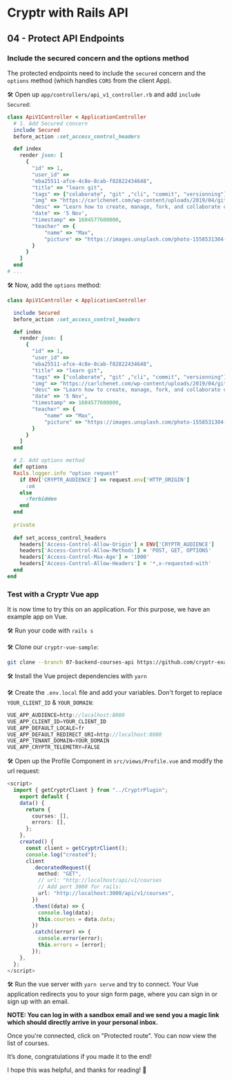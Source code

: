 # Cryptr with Rails API

## 04 - Protect API Endpoints

### Include the secured concern and the options method

The protected endpoints need to include the `secured` concern and the `options` method (which handles `CORS` from the client App).

🛠️️ Open up `app/controllers/api_v1_controller.rb` and add `include Secured`:

```ruby
class ApiV1Controller < ApplicationController
  # 1. Add Secured concern
  include Secured
  before_action :set_access_control_headers

  def index
    render json: [
      {
        "id" => 1,
        "user_id" =>
        "eba25511-afce-4c8e-8cab-f82822434648",
        "title" => "learn git",
        "tags" => ["colaborate", "git" ,"cli", "commit", "versionning"],
        "img" => "https://carlchenet.com/wp-content/uploads/2019/04/git-logo.png",
        "desc" => "Learn how to create, manage, fork, and collaborate on a project. Git stays a major part of all companies projects. Learning git is learning how to make your project better everyday",
        "date" => '5 Nov',
        "timestamp" => 1604577600000,
        "teacher" => {
            "name" => "Max",
            "picture" => "https://images.unsplash.com/photo-1558531304-a4773b7e3a9c?ixlib=rb-1.2.1&ixid=eyJhcHBfaWQiOjEyMDd9&auto=format&fit=crop&w=634&q=80"
        }
      }
    ]
  end
# ...
```

🛠️️ Now, add the `options` method:

```ruby
class ApiV1Controller < ApplicationController

  include Secured
  before_action :set_access_control_headers

  def index
    render json: [
      {
        "id" => 1,
        "user_id" =>
        "eba25511-afce-4c8e-8cab-f82822434648",
        "title" => "learn git",
        "tags" => ["colaborate", "git" ,"cli", "commit", "versionning"],
        "img" => "https://carlchenet.com/wp-content/uploads/2019/04/git-logo.png",
        "desc" => "Learn how to create, manage, fork, and collaborate on a project. Git stays a major part of all companies projects. Learning git is learning how to make your project better everyday",
        "date" => '5 Nov',
        "timestamp" => 1604577600000,
        "teacher" => {
            "name" => "Max",
            "picture" => "https://images.unsplash.com/photo-1558531304-a4773b7e3a9c?ixlib=rb-1.2.1&ixid=eyJhcHBfaWQiOjEyMDd9&auto=format&fit=crop&w=634&q=80"
        }
      }
    ]
  end

  # 2. Add options method
  def options
  Rails.logger.info "option request"
    if ENV['CRYPTR_AUDIENCE'] == request.env['HTTP_ORIGIN']
      :ok
    else
      :forbidden
    end
  end
  
  private
  
  def set_access_control_headers
    headers['Access-Control-Allow-Origin'] = ENV['CRYPTR_AUDIENCE']
    headers['Access-Control-Allow-Methods'] = 'POST, GET, OPTIONS'
    headers['Access-Control-Max-Age'] = '1000'
    headers['Access-Control-Allow-Headers'] = '*,x-requested-with'
  end
end
```

### Test with a Cryptr Vue app

It is now time to try this on an application. For this purpose, we have an example app on Vue.

🛠 Run your code with `rails s`

🛠 Clone our `cryptr-vue-sample`:

```bash
git clone --branch 07-backend-courses-api https://github.com/cryptr-examples/cryptr-vue2-sample.git
```

🛠 Install the Vue project dependencies with `yarn`

🛠️️  Create the `.env.local` file and add your variables. Don't forget to replace `YOUR_CLIENT_ID` & `YOUR_DOMAIN`:

```typescript
VUE_APP_AUDIENCE=http://localhost:8080
VUE_APP_CLIENT_ID=YOUR_CLIENT_ID
VUE_APP_DEFAULT_LOCALE=fr
VUE_APP_DEFAULT_REDIRECT_URI=http://localhost:8080
VUE_APP_TENANT_DOMAIN=YOUR_DOMAIN
VUE_APP_CRYPTR_TELEMETRY=FALSE
```

🛠️️ Open up the Profile Component in `src/views/Profile.vue` and modify the url request:

```typescript
<script>
  import { getCryptrClient } from "../CryptrPlugin";
    export default {
    data() {
      return {
        courses: [],
        errors: [],
      };
    },
    created() {
      const client = getCryptrClient();
      console.log("created");
      client
        .decoratedRequest({
          method: "GET",
          // url: "http://localhost/api/v1/courses
          // Add port 3000 for rails:
          url: "http://localhost:3000/api/v1/courses",
        })
        .then((data) => {
          console.log(data);
          this.courses = data.data;
        })
        .catch((error) => {
          console.error(error);
          this.errors = [error];
        });
    },
  };
</script>
```

🛠️️ Run the vue server with `yarn serve` and try to connect. Your Vue application redirects you to your sign form page, where you can sign in or sign up with an email.

__NOTE: You can log in with a sandbox email and we send you a magic link which should directly arrive in your personal inbox.__

Once you're connected, click on "Protected route". You can now view the list of courses.

It’s done, congratulations if you made it to the end!

I hope this was helpful, and thanks for reading! 🙂
